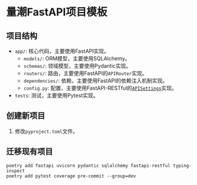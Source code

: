 # 量潮FastAPI项目模板

## 项目结构

- `app/`: 核心代码，主要使用FastAPI实现。
  - `models/`: ORM模型，主要使用SQLAlchemy。
  - `schemas/`: 领域模型，主要使用Pydantic实现。
  - `routers/`: 路由，主要使用FastAPI的`APIRouter`实现。
  - `dependencies/`: 依赖，主要使用FastAPI的依赖注入机制实现。
  - `config.py`: 配置，主要使用FastAPI-RESTful的[`APISettings`](https://fastapi-restful.netlify.app/user-guide/basics/api-settings/)实现。
- `tests`: 测试，主要使用Pytest实现。

## 创建新项目

1. 修改`pyproject.toml`文件。

## 迁移现有项目

```shell
poetry add fastapi uvicorn pydantic sqlalchemy fastapi-restful typing-inspect
poetry add pytest coverage pre-commit --group=dev
```
